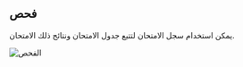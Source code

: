 ## فحص

يمكن استخدام سجل الامتحان لتتبع جدول الامتحان ونتائج ذلك الامتحان.

![الفحص](https://docs.erpnext.com/files/examination.png)